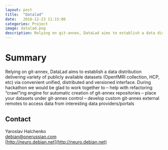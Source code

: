 ```yaml
---
layout: post
title:  "Datalad"
date:   2016-12-23 11:15:06
categories: Project
image: datalad.png
description: Relying on git-annex, DataLad aims to establish a data distribution delivering variety of publicly available datasets (OpenfMRI collection, HCP, etc) via convenient unified,
---
```

# Summary
Relying on git-annex, DataLad aims to establish a data distribution delivering variety of publicly available datasets (OpenfMRI collection, HCP, etc) via convenient unified, distributed and versioned interface. During hackathon we would be glad to work together to – help with refactoring “crawl”ing engine for automatic creation of git-annex repositories – place your datasets under git-annex control – develop custom git-annex external remotes to access data from interesting data providers/portals

## Contact  
Yaroslav Halchenko  
[debian@onerussian.com](mailto:debian@onerussian.com)  
[http://neuro.debian.net](http://neuro.debian.net)  
